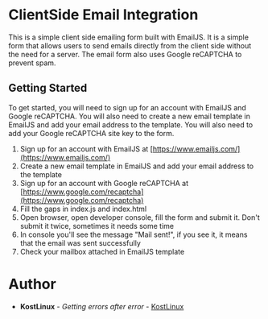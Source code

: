 # ClientSide Email Integration

This is a simple client side emailing form built with EmailJS. It is a simple form that allows users to send emails directly from the client side without the need for a server. The email form also uses Google reCAPTCHA to prevent spam.

## Getting Started

To get started, you will need to sign up for an account with EmailJS and Google reCAPTCHA. You will also need to create a new email template in EmailJS and add your email address to the template. You will also need to add your Google reCAPTCHA site key to the form.

1. Sign up for an account with EmailJS at [https://www.emailjs.com/](https://www.emailjs.com/)
2. Create a new email template in EmailJS and add your email address to the template
3. Sign up for an account with Google reCAPTCHA at [https://www.google.com/recaptcha](https://www.google.com/recaptcha)
4. Fill the gaps in index.js and index.html
5. Open browser, open developer console, fill the form and submit it. Don't submit it twice, sometimes it needs some time
6. In console you'll see the message "Mail sent!", if you see it, it means that the email was sent successfully
7. Check your mailbox attached in EmailJS template


# Author

* **KostLinux** - *Getting errors after error* - [KostLinux](https://github.com/KostLinux/)
